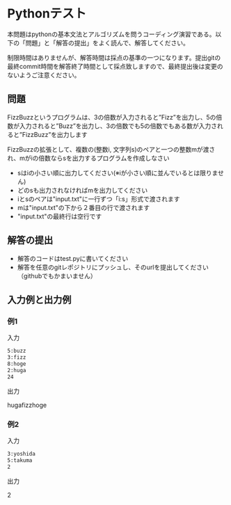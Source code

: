 # Pythonテスト

本問題はpythonの基本文法とアルゴリズムを問うコーディング演習である。以下の「問題」と「解答の提出」をよく読んで、解答してください。

制限時間はありませんが、解答時間は採点の基準の一つになります。提出gitの最終commit時間を解答終了時間として採点致しますので、最終提出後は変更のないようご注意ください。

## 問題

FizzBuzzというプログラムは、3の倍数が入力されると”Fizz”を出力し、5の倍数が入力されると”Buzz”を出力し、3の倍数でも5の倍数でもある数が入力されると”FizzBuzz”を出力します

FizzBuzzの拡張として、複数の(整数i, 文字列s)のペアと一つの整数mが渡され、mがiの倍数ならsを出力するプログラムを作成しなさい

- sはiの小さい順に出力してください(※iが小さい順に並んでいるとは限りません)
- どのsも出力されなければmを出力してください
- iとsのペアは"input.txt"に一行ずつ「i:s」形式で渡されます
- mは"input.txt"の下から２番目の行で渡されます
- "input.txt"の最終行は空行です

## 解答の提出

- 解答のコードはtest.pyに書いてください
- 解答を任意のgitレポジトリにプッシュし、そのurlを提出してください（githubでもかまいません）

## 入力例と出力例

### 例1

入力

```txt:input.txt
5:buzz
3:fizz
8:hoge
2:huga
24

```

出力

hugafizzhoge

### 例2

入力

```txt:input.txt
3:yoshida
5:takuma
2

```

出力

2

